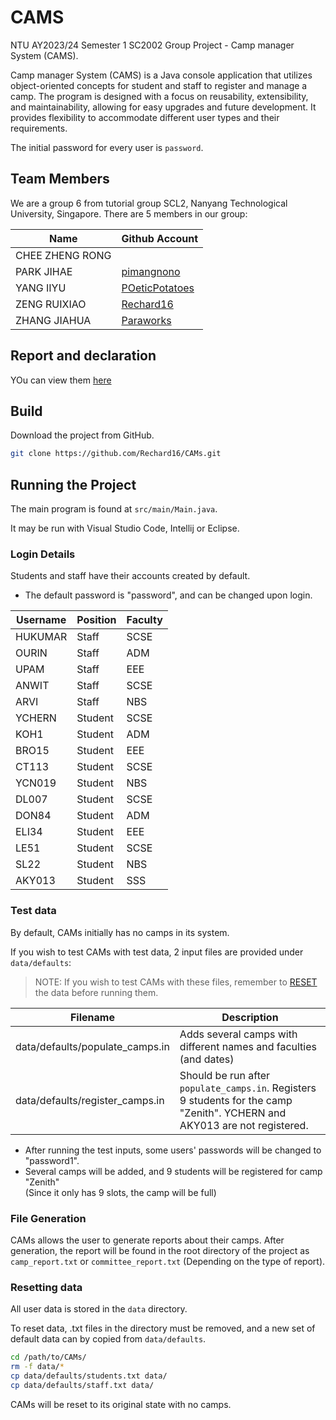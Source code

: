 # CAMS

NTU AY2023/24 Semester 1 SC2002 Group Project - Camp manager System (CAMS).

Camp manager System (CAMS) is a Java console application that utilizes object-oriented concepts for student and staff to register and manage a camp. The program is designed with a focus on reusability, extensibility, and maintainability, allowing for easy upgrades and future development. It provides flexibility to accommodate different user types and their requirements.

The initial password for every user is `password`.

## Team Members

We are a group 6 from tutorial group SCL2, Nanyang Technological University, Singapore. There are 5 members in our group:

| Name           | Github Account                                  
|----------------|-------------------------------------------------
|CHEE ZHENG RONG |
|PARK JIHAE      | [pimangnono](https://github.com/pimangnono)
|YANG IIYU       | [POeticPotatoes](https://github.com/POeticPotatoes)
|ZENG RUIXIAO    | [Rechard16](https://github.com/Rechard16)
|ZHANG JIAHUA    | [Paraworks](https://github.com/Paraworks)

## Report and declaration
YOu can view them [here](https://github.com/Rechard16/CAMs/tree/main/Report)

## Build

Download the project from GitHub.

```bash
git clone https://github.com/Rechard16/CAMs.git
```

## Running the Project
The main program is found at `src/main/Main.java`.

It may be run with Visual Studio Code, Intellij or Eclipse.

### Login Details
Students and staff have their accounts created by default.
* The default password is "password", and can be changed upon login.

| Username | Position | Faculty |
|-|-|-|
HUKUMAR|Staff|SCSE
OURIN|Staff|ADM
UPAM|Staff|EEE
ANWIT|Staff|SCSE
ARVI|Staff|NBS
YCHERN|Student|SCSE
KOH1|Student|ADM
BRO15|Student|EEE
CT113|Student|SCSE
YCN019|Student|NBS
DL007|Student|SCSE
DON84|Student|ADM
ELI34|Student|EEE
LE51|Student|SCSE
SL22|Student|NBS
AKY013|Student|SSS

### Test data
By default, CAMs initially has no camps in its system.

If you wish to test CAMs with test data, 2 input files are provided under `data/defaults`:

> NOTE: If you wish to test CAMs with these files, remember to [RESET](#resetting-data) the data before running them.

|Filename | Description|
| - | - |
| data/defaults/populate_camps.in | Adds several camps with different names and faculties (and dates)
| data/defaults/register_camps.in | Should be run after `populate_camps.in`. Registers 9 students for the camp "Zenith". YCHERN and AKY013 are not registered. 

* After running the test inputs, some users'  passwords will be changed to "password1".
* Several camps will be added, and 9 students will be registered for camp "Zenith"  
    (Since it only has 9 slots, the camp will be full)

### File Generation
CAMs allows the user to generate reports about their camps. After generation, the report will be found in the root directory of the project as `camp_report.txt` or `committee_report.txt` (Depending on the type of report).

### Resetting data
All user data is stored in the `data` directory.

To reset data, .txt files in the directory must be removed, and a new set of default data can by copied from `data/defaults`.

```bash
cd /path/to/CAMs/
rm -f data/*
cp data/defaults/students.txt data/
cp data/defaults/staff.txt data/
```

CAMs will be reset to its original state with no camps.
